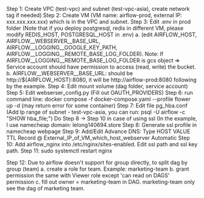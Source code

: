 Step 1: Create VPC (test-vpc) and subnet (test-vpc-asia), create network tag if needed)
Step 2: Create VM (VM name: airflow-prod, external IP: xxx.xxx.xxx.xxx) which is in the VPC and subnet.
Step 3: Edit .env in prod folder (Note that if you deploy postgresql, redis in different VM, please modify REDIS_HOST, POSTGRESQL_HOST in .env)
    a. (edit AIRFLOW_HOST, AIRFLOW__WEBSERVER__BASE_URL, AIRFLOW__LOGGING__GOOGLE_KEY_PATH, AIRFLOW__LOGGING__REMOTE_BASE_LOG_FOLDER). Note: If AIRFLOW__LOGGING__REMOTE_BASE_LOG_FOLDER is gcs object => Service account should have permission to access (read, write) the bucket.
    b. AIRFLOW__WEBSERVER__BASE_URL: should be http://${AIRFLOW_HOST}:8080, it will be http://airflow-prod:8080 following by the example.
Step 4: Edit mount volume (dag folder, service account)
Step 5: Edit webserser_config.py (Fill out OAUTH_PROVIDERS)
Step 6: run command line: docker compose -f docker-compose.yaml --profile flower up -d (may return error for some container)
Step 7: Edit file pg_hba.conf (Add Ip range of subnet - test-vpc-asia, you can run: psql -U airflow -c "SHOW hba_file;")
Do Step 8 -> Step 10 in case of using ssl (In the example, I use namecheap domain: lelong140694.store
Step 8: Generate ssl profile in namecheap webpage
Step 9: Add/Edit Advance DNS:
  Type      HOST     VALUE                                        TTL
  Record    @        External_IP_of_VM_which_host_webserver        Automatic
Step 10: Add airflow_nginx into /etc/nginx/sites-enabled. Edit ssl path and ssl key path.
Step 11: sudo systemctl restart nginx


Step 12: Due to airflow doesn't support for group directly, to split dag by group (team)
	a. create a role for team. Example: marketing-team
        b. grant permission the same with Viewer role except 'can read on DAGS' permission
        c. fill out owner = marketing-team in DAG. marketing-team only see the dag of marketing team.

